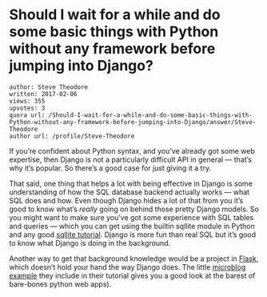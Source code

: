 # Should I wait for a while and do some basic things with Python without any framework before jumping into Django?

	author: Steve Theodore
	written: 2017-02-06
	views: 355
	upvotes: 3
	quora url: /Should-I-wait-for-a-while-and-do-some-basic-things-with-Python-without-any-framework-before-jumping-into-Django/answer/Steve-Theodore
	author url: /profile/Steve-Theodore


If you’re confident about Python syntax, and you’ve already got some web expertise, then Django is not a particularly difficult API in general — that’s why it’s popular. So there’s a good case for just giving it a try.

That said, one thing that helps a lot with being effective in Django is some understanding of how the SQL database backend actually works — what SQL does and how. Even though Django hides a lot of that from you it’s good to know what’s _really_ going on behind those pretty Django models. So you might want to make sure you’ve got some experience with SQL tables and queries — which you can get using the builtin sqllite module in Python and any good [sqllite tutorial](http://zetcode.com/db/sqlitepythontutorial/). Django is more fun than real SQL but it’s good to know what Django is doing in the background.

Another way to get that background knowledge would be a project in [Flask](http://flask.pocoo.org/), which doesn’t hold your hand the way Django does. The little [microblog example](https://github.com/pallets/flask/tree/master/examples/flaskr/flaskr) they include in their tutorial gives you a good look at the barest of bare-bones python web apps).


